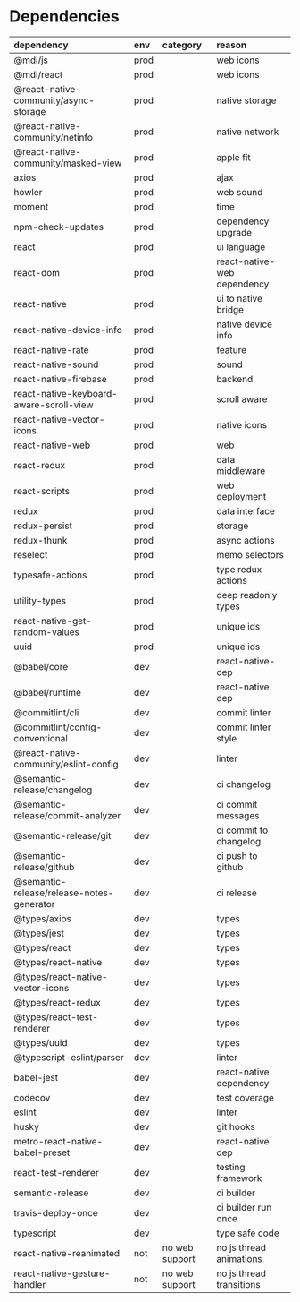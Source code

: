 # Dependencies

| dependency                                | env  | category       | reason                      |
| :---------------------------------------- | :--- | :------------- | :-------------------------- |
| @mdi/js                                   | prod |                | web icons                   |
| @mdi/react                                | prod |                | web icons                   |
| @react-native-community/async-storage     | prod |                | native storage              |
| @react-native-community/netinfo           | prod |                | native network              |
| @react-native-community/masked-view       | prod |                | apple fit                   |
| axios                                     | prod |                | ajax                        |
| howler                                    | prod |                | web sound                   |
| moment                                    | prod |                | time                        |
| npm-check-updates                         | prod |                | dependency upgrade          |
| react                                     | prod |                | ui language                 |
| react-dom                                 | prod |                | react-native-web dependency |
| react-native                              | prod |                | ui to native bridge         |
| react-native-device-info                  | prod |                | native device info          |
| react-native-rate                         | prod |                | feature                     |
| react-native-sound                        | prod |                | sound                       |
| react-native-firebase                     | prod |                | backend                     |
| react-native-keyboard-aware-scroll-view   | prod |                | scroll aware                |
| react-native-vector-icons                 | prod |                | native icons                |
| react-native-web                          | prod |                | web                         |
| react-redux                               | prod |                | data middleware             |
| react-scripts                             | prod |                | web deployment              |
| redux                                     | prod |                | data interface              |
| redux-persist                             | prod |                | storage                     |
| redux-thunk                               | prod |                | async actions               |
| reselect                                  | prod |                | memo selectors              |
| typesafe-actions                          | prod |                | type redux actions          |
| utility-types                             | prod |                | deep readonly types         |
| react-native-get-random-values            | prod |                | unique ids                  |
| uuid                                      | prod |                | unique ids                  |
| @babel/core                               | dev  |                | react-native-dep            |
| @babel/runtime                            | dev  |                | react-native dep            |
| @commitlint/cli                           | dev  |                | commit linter               |
| @commitlint/config-conventional           | dev  |                | commit linter style         |
| @react-native-community/eslint-config     | dev  |                | linter                      |
| @semantic-release/changelog               | dev  |                | ci changelog                |
| @semantic-release/commit-analyzer         | dev  |                | ci commit messages          |
| @semantic-release/git                     | dev  |                | ci commit to changelog      |
| @semantic-release/github                  | dev  |                | ci push to github           |
| @semantic-release/release-notes-generator | dev  |                | ci release                  |
| @types/axios                              | dev  |                | types                       |
| @types/jest                               | dev  |                | types                       |
| @types/react                              | dev  |                | types                       |
| @types/react-native                       | dev  |                | types                       |
| @types/react-native-vector-icons          | dev  |                | types                       |
| @types/react-redux                        | dev  |                | types                       |
| @types/react-test-renderer                | dev  |                | types                       |
| @types/uuid                               | dev  |                | types                       |
| @typescript-eslint/parser                 | dev  |                | linter                      |
| babel-jest                                | dev  |                | react-native dependency     |
| codecov                                   | dev  |                | test coverage               |
| eslint                                    | dev  |                | linter                      |
| husky                                     | dev  |                | git hooks                   |
| metro-react-native-babel-preset           | dev  |                | react-native dep            |
| react-test-renderer                       | dev  |                | testing framework           |
| semantic-release                          | dev  |                | ci builder                  |
| travis-deploy-once                        | dev  |                | ci builder run once         |
| typescript                                | dev  |                | type safe code              |
| react-native-reanimated                   | not  | no web support | no js thread animations     |
| react-native-gesture-handler              | not  | no web support | no js thread transitions    |
